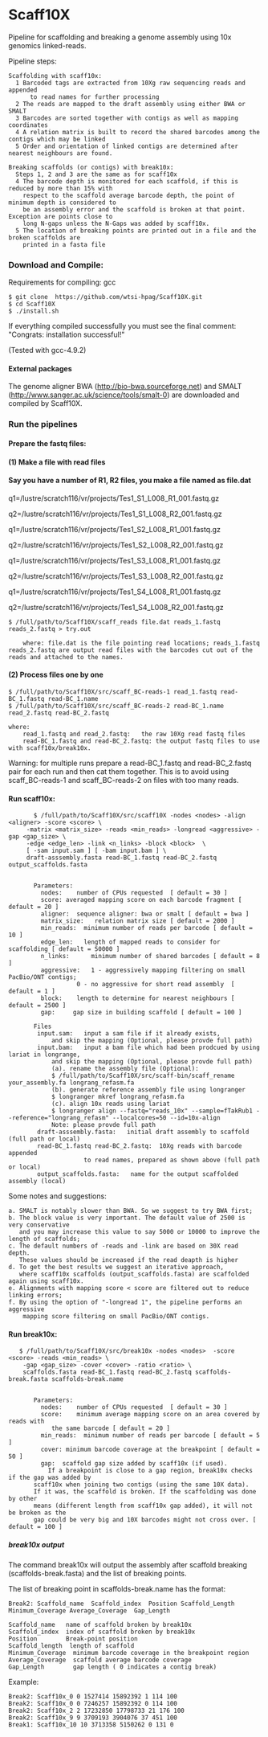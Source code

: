 # Scaff10X
Pipeline for scaffolding and breaking a genome assembly using 10x genomics linked-reads.

Pipeline steps:
        
    Scaffolding with scaff10x:
      1 Barcoded tags are extracted from 10Xg raw sequencing reads and appended 
          to read names for further processing
      2 The reads are mapped to the draft assembly using either BWA or SMALT
      3 Barcodes are sorted together with contigs as well as mapping coordinates
      4 A relation matrix is built to record the shared barcodes among the contigs which may be linked
      5 Order and orientation of linked contigs are determined after nearest neighbours are found. 
      
    Breaking scaffolds (or contigs) with break10x:
      Steps 1, 2 and 3 are the same as for scaff10x
      4 The barcode depth is monitored for each scaffold, if this is reduced by more than 15% with 
      	respect to the scaffold average barcode depth, the point of minimum depth is considered to 
		be an assembly error and the scaffold is broken at that point. Exception are points close to 
		long N-gaps unless the N-Gaps was added by scaff10x.
      5 The location of breaking points are printed out in a file and the broken scaffolds are 
      	printed in a fasta file
      

### Download and Compile:
Requirements for compiling: gcc

    $ git clone  https://github.com/wtsi-hpag/Scaff10X.git 
    $ cd Scaff10X
    $ ./install.sh
		
If everything compiled successfully you must see the final comment: 
		"Congrats: installation successful!"		

(Tested with gcc-4.9.2)


#### External packages
The genome aligner BWA (http://bio-bwa.sourceforge.net) and SMALT (http://www.sanger.ac.uk/science/tools/smalt-0) are downloaded and compiled by Scaff10X.

### Run the pipelines

#### Prepare the fastq files:
#### (1) Make a file with read files
#### Say you have a number of R1, R2 files, you make a file named as file.dat

q1=/lustre/scratch116/vr/projects/Tes1_S1_L008_R1_001.fastq.gz

q2=/lustre/scratch116/vr/projects/Tes1_S1_L008_R2_001.fastq.gz

q1=/lustre/scratch116/vr/projects/Tes1_S2_L008_R1_001.fastq.gz

q2=/lustre/scratch116/vr/projects/Tes1_S2_L008_R2_001.fastq.gz

q1=/lustre/scratch116/vr/projects/Tes1_S3_L008_R1_001.fastq.gz

q2=/lustre/scratch116/vr/projects/Tes1_S3_L008_R2_001.fastq.gz

q1=/lustre/scratch116/vr/projects/Tes1_S4_L008_R1_001.fastq.gz

q2=/lustre/scratch116/vr/projects/Tes1_S4_L008_R2_001.fastq.gz

	$ /full/path/to/Scaff10X/scaff_reads file.dat reads_1.fastq reads_2.fastq > try.out

        where: file.dat is the file pointing read locations; reads_1.fastq reads_2.fastq are output read files with the barcodes cut out of the reads and attached to the names.

#### (2) Process files one by one

	$ /full/path/to/Scaff10X/src/scaff_BC-reads-1 read_1.fastq read-BC_1.fastq read-BC_1.name 
	$ /full/path/to/Scaff10X/src/scaff_BC-reads-2 read-BC_1.name read_2.fastq read-BC_2.fastq 
	
	where:
		read_1.fastq and read_2.fastq:   the raw 10Xg read fastq files
		read-BC_1.fastq and read-BC_2.fastq: the output fastq files to use with scaff10x/break10x.

Warning: for multiple runs prepare a read-BC_1.fastq and read-BC_2.fastq pair for each run and then cat them together.
This is to avoid using scaff_BC-reads-1 and scaff_BC-reads-2 on files with too many reads.
		

#### Run scaff10x:
           $ /full/path/to/Scaff10X/src/scaff10X -nodes <nodes> -align <aligner> -score <score> \
	   	 -matrix <matrix_size> -reads <min_reads> -longread <aggressive> -gap <gap_size> \
		 -edge <edge_len> -link <n_links> -block <block>  \
		 [ -sam input.sam ] [ -bam input.bam ] \
		 draft-asssembly.fasta read-BC_1.fastq read-BC_2.fastq output_scaffolds.fasta
           

	       Parameters:
             nodes:    number of CPUs requested  [ default = 30 ]
             score: averaged mapping score on each barcode fragment [ default = 20 ]
             aligner:  sequence aligner: bwa or smalt [ default = bwa ]
             matrix_size:   relation matrix size [ default = 2000 ]
             min_reads:  minimum number of reads per barcode [ default = 10 ]
             edge_len:   length of mapped reads to consider for scaffolding [ default = 50000 ]
             n_links:      minimum number of shared barcodes [ default = 8 ]
             aggressive:   1 - aggressively mapping filtering on small PacBio/ONT contigs; 
	     		       0 - no aggressive for short read assembly  [ default = 1 ]
             block:    length to determine for nearest neighbours [ default = 2500 ]
             gap:     gap size in building scaffold [ default = 100 ]
	     
	       Files
	        input.sam:   input a sam file if it already exists, 
				and skip the mapping (Optional, please provde full path)
	        input.bam:   input a bam file which had been prodcued by using lariat in longrange, 
				and skip the mapping (Optional, please provde full path)
				(a). rename the assembly file (Optional):
				$ /full/path/to/Scaff10X/src/scaff-bin/scaff_rename your_assembly.fa longrang_refasm.fa
				(b). generate reference assembly file using longranger
				$ longranger mkref longrang_refasm.fa 
				(c). align 10x reads using lariat
				$ longranger align --fastq="reads_10x" --sample=fTakRub1 --reference="longrang_refasm" --localcores=50 --id=10x-align 
				Note: please provde full path
	        draft-asssembly.fasta:   initial draft assembly to scaffold (full path or local)
	        read-BC_1.fastq read-BC_2.fastq:  10Xg reads with barcode appended 
						 to read names, prepared as shown above (full path or local)
	        output_scaffolds.fasta:   name for the output scaffolded assembly (local)

Some notes and suggestions:
            
	a. SMALT is notably slower than BWA. So we suggest to try BWA first;
	b. The block value is very important. The default value of 2500 is very conservative
	   and you may increase this value to say 5000 or 10000 to improve the length of scaffolds; 
	c. The default numbers of -reads and -link are based on 30X read depth. 
	   These values should be increased if the read deapth is higher
	d. To get the best results we suggest an iterative approach, 
	   where scaff10x scaffolds (output_scaffolds.fasta) are scaffolded again using scaff10x.
	e. Alignments with mapping score < score are filtered out to reduce linking errors;
	f. By using the option of "-longread 1", the pipeline performs an aggressive 
	    mapping score filtering on small PacBio/ONT contigs.  


#### Run break10x:
           
	   $ /full/path/to/Scaff10X/src/break10x -nodes <nodes>  -score <score> -reads <min_reads> \
		-gap <gap_size> -cover <cover> -ratio <ratio> \
		scaffolds.fasta read-BC_1.fastq read-BC_2.fastq scaffolds-break.fasta scaffolds-break.name	     
	    

	       Parameters:
             nodes:    number of CPUs requested  [ default = 30 ]
             score:    minimum average mapping score on an area covered by reads with 
	     		the same barcode [ default = 20 ]
             min_reads:  minimum number of reads per barcode [ default = 5 ]
	         cover: minimum barcode coverage at the breakpoint [ default = 50 ]
	         gap:  scaffold gap size added by scaff10x (if used). 
	     	   If a breakpoint is close to a gap region, break10x checks if the gap was added by  
		   scaff10x when joining two contigs (using the same 10X data). 
		   If it was, the scaffold is broken. If the scaffolding was done by other 
		   means (different length from scaff10x gap added), it will not be broken as the 
		   gap could be very big and 10X barcodes might not cross over. [ default = 100 ]
        
##### break10x output
The command break10x will output the assembly after scaffold breaking (scaffolds-break.fasta) and
the list of breaking points.

The list of breaking point  in scaffolds-break.name has the format:

	Break2: Scaffold_name  Scaffold_index  Position Scaffold_Length Minimum_Coverage Average_Coverage  Gap_Length
	
	Scaffold_name   name of scaffold broken by break10x
	Scaffold_index  index of scaffold broken by break10x
	Position        Break-point position
	Scaffold_length  length of scaffold
	Minimum_Coverage  minimum barcode coverage in the breakpoint region
	Average_Coverage  scaffold average barcode coverage
	Gap_Length        gap length ( 0 indicates a contig break)

Example:
	
	Break2: Scaff10x_0 0 1527414 15892392 1 114 100
	Break2: Scaff10x_0 0 7246257 15892392 0 114 100
	Break2: Scaff10x_2 2 17232850 17798733 21 176 100
	Break2: Scaff10x_9 9 3709193 3904076 37 451 100
	Break1: Scaff10x_10 10 3713358 5150262 0 131 0

